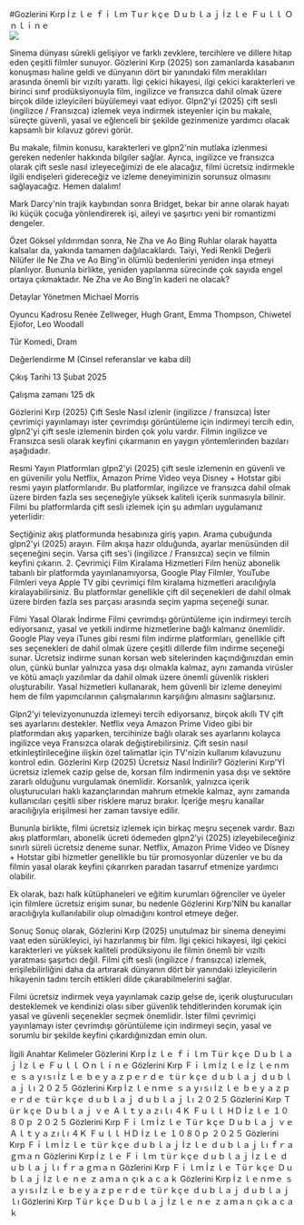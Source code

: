#Gozlerini Kırp İｚｌｅ ｆｉｌｍ Ｔuｒｋçｅ Ｄｕｂｌａｊ İｚｌｅ Ｆｕｌｌ Ｏｎｌｉｎｅ  
[![](https://i.imgur.com/qSNzIqt.png)](https://movie.rssnews.media/LCdBGxvj.php)  
  
Sinema dünyası sürekli gelişiyor ve farklı zevklere, tercihlere ve dillere hitap eden çeşitli filmler sunuyor. Gözlerini Kırp (2025) son zamanlarda kasabanın konuşması haline geldi ve dünyanın dört bir yanındaki film meraklıları arasında önemli bir vızıltı yarattı. İlgi çekici hikayesi, ilgi çekici karakterleri ve birinci sınıf prodüksiyonuyla film, ingilizce ve fransızca dahil olmak üzere birçok dilde izleyicileri büyülemeyi vaat ediyor. Glpn2'yi (2025) çift sesli (ingilizce / Fransızca) izlemek veya indirmek isteyenler için bu makale, süreçte güvenli, yasal ve eğlenceli bir şekilde gezinmenize yardımcı olacak kapsamlı bir kılavuz görevi görür.

Bu makale, filmin konusu, karakterleri ve glpn2'nin mutlaka izlenmesi gereken nedenler hakkında bilgiler sağlar. Ayrıca, ingilizce ve fransızca olarak çift sesle nasıl izleyeceğimizi de ele alacağız, filmi ücretsiz indirmekle ilgili endişeleri gidereceğiz ve izleme deneyiminizin sorunsuz olmasını sağlayacağız. Hemen dalalım!

Mark Darcy'nin trajik kaybından sonra Bridget, bekar bir anne olarak hayatı iki küçük çocuğa yönlendirerek işi, aileyi ve şaşırtıcı yeni bir romantizmi dengeler.

Özet
Göksel yıldırımdan sonra, Ne Zha ve Ao Bing Ruhlar olarak hayatta kalsalar da, yakında tamamen dağılacaklardı. Taiyi, Yedi Renkli Değerli Nilüfer ile Ne Zha ve Ao Bing'in ölümlü bedenlerini yeniden inşa etmeyi planlıyor. Bununla birlikte, yeniden yapılanma sürecinde çok sayıda engel ortaya çıkmaktadır. Ne Zha ve Ao Bing'in kaderi ne olacak?

Detaylar
Yönetmen Michael Morris

Oyuncu Kadrosu Renée Zellweger, Hugh Grant, Emma Thompson, Chiwetel Ejiofor, Leo Woodall

Tür Komedi, Dram

Değerlendirme M (Cinsel referanslar ve kaba dil)

Çıkış Tarihi 13 Şubat 2025

Çalışma zamanı 125 dk

Gözlerini Kırp (2025) Çift Sesle Nasıl izlenir (ingilizce / fransızca)
İster çevrimiçi yayınlamayı ister çevrimdışı görüntüleme için indirmeyi tercih edin, glpn2'yi çift sesle izlemenin birden çok yolu vardır. Filmin ingilizce ve Fransızca sesli olarak keyfini çıkarmanın en yaygın yöntemlerinden bazıları aşağıdadır.

Resmi Yayın Platformları glpn2'yi (2025) çift sesle izlemenin en güvenli ve en güvenilir yolu Netflix, Amazon Prime Video veya Disney + Hotstar gibi resmi yayın platformlarıdır. Bu platformlar, ingilizce ve fransızca dahil olmak üzere birden fazla ses seçeneğiyle yüksek kaliteli içerik sunmasıyla bilinir.
Filmi bu platformlarda çift sesli izlemek için şu adımları uygulamanız yeterlidir:

Seçtiğiniz akış platformunda hesabınıza giriş yapın. Arama çubuğunda glpn2'yi (2025) arayın. Film akışa hazır olduğunda, ayarlar menüsünden dil seçeneğini seçin. Varsa çift ses'i (ingilizce / Fransızca) seçin ve filmin keyfini çıkarın. 2. Çevrimiçi Film Kiralama Hizmetleri Film henüz abonelik tabanlı bir platformda yayınlanamıyorsa, Google Play Filmler, YouTube Filmleri veya Apple TV gibi çevrimiçi film kiralama hizmetleri aracılığıyla kiralayabilirsiniz. Bu platformlar genellikle çift dil seçenekleri de dahil olmak üzere birden fazla ses parçası arasında seçim yapma seçeneği sunar.

Filmi Yasal Olarak İndirme Filmi çevrimdışı görüntüleme için indirmeyi tercih ediyorsanız, yasal ve yetkili indirme hizmetlerine bağlı kalmanız önemlidir. Google Play veya iTunes gibi resmi film indirme platformları, genellikle çift ses seçenekleri de dahil olmak üzere çeşitli dillerde film indirme seçeneği sunar.
Ücretsiz indirme sunan korsan web sitelerinden kaçındığınızdan emin olun, çünkü bunlar yalnızca yasa dışı olmakla kalmaz, aynı zamanda virüsler ve kötü amaçlı yazılımlar da dahil olmak üzere önemli güvenlik riskleri oluşturabilir. Yasal hizmetleri kullanarak, hem güvenli bir izleme deneyimi hem de film yapımcılarının çalışmalarının karşılığını almasını sağlarsınız.

Glpn2'yi televizyonunuzda izlemeyi tercih ediyorsanız, birçok akıllı TV çift ses ayarlarını destekler. Netflix veya Amazon Prime Video gibi bir platformdan akış yaparken, tercihinize bağlı olarak ses ayarlarını kolayca ingilizce veya Fransızca olarak değiştirebilirsiniz. Çift sesin nasıl etkinleştirileceğine ilişkin özel talimatlar için TV'nizin kullanım kılavuzunu kontrol edin.
Gözlerini Kırp (2025) Ücretsiz Nasıl İndirilir?
Gözlerini Kırp'Yİ ücretsiz izlemek cazip gelse de, korsan film indirmenin yasa dışı ve sektöre zararlı olduğunu vurgulamak önemlidir. Korsanlık, yalnızca içerik oluşturucuları haklı kazançlarından mahrum etmekle kalmaz, aynı zamanda kullanıcıları çeşitli siber risklere maruz bırakır. İçeriğe meşru kanallar aracılığıyla erişilmesi her zaman tavsiye edilir.

Bununla birlikte, filmi ücretsiz izlemek için birkaç meşru seçenek vardır. Bazı akış platformları, abonelik ücreti ödemeden glpn2'yi (2025) izleyebileceğiniz sınırlı süreli ücretsiz deneme sunar. Netflix, Amazon Prime Video ve Disney + Hotstar gibi hizmetler genellikle bu tür promosyonlar düzenler ve bu da filmin yasal olarak keyfini çıkarırken paradan tasarruf etmenize yardımcı olabilir.

Ek olarak, bazı halk kütüphaneleri ve eğitim kurumları öğrenciler ve üyeler için filmlere ücretsiz erişim sunar, bu nedenle Gözlerini Kırp'NİN bu kanallar aracılığıyla kullanılabilir olup olmadığını kontrol etmeye değer.

Sonuç
Sonuç olarak, Gözlerini Kırp (2025) unutulmaz bir sinema deneyimi vaat eden sürükleyici, iyi hazırlanmış bir film. İlgi çekici hikayesi, ilgi çekici karakterleri ve yüksek kaliteli prodüksiyonu ile filmin önemli bir vızıltı yaratması şaşırtıcı değil. Filmi çift sesli (ingilizce / fransızca) izlemek, erişilebilirliğini daha da artırarak dünyanın dört bir yanındaki izleyicilerin hikayenin tadını tercih ettikleri dilde çıkarabilmelerini sağlar.

Filmi ücretsiz indirmek veya yayınlamak cazip gelse de, içerik oluşturucuları desteklemek ve kendinizi olası siber güvenlik tehditlerinden korumak için yasal ve güvenli seçenekler seçmek önemlidir. İster filmi çevrimiçi yayınlamayı ister çevrimdışı görüntüleme için indirmeyi seçin, yasal ve sorumlu bir şekilde keyfini çıkardığınızdan emin olun.

İlgili Anahtar Kelimeler
Gözlerini Kırp İｚｌｅ ｆｉｌｍ Ｔüｒｋçｅ Ｄｕｂｌａｊ İｚｌｅ Ｆｕｌｌ Ｏｎｌｉｎｅ
Gözlerini Kırp Ｆｉｌｍ İｚｌｅ İｚｌｅｎｍｅ ｓａｙıｓı İｚｌｅ ｂｅｙａｚｐｅｒｄｅ ｔüｒｋçｅ ｄｕｂｌａｊ ｄｕｂｌａｊｌı ２０２５
Gözlerini Kırp İｚｌｅｎｍｅ ｓａｙıｓı İｚｌｅ ｂｅｙａｚｐｅｒｄｅ ｔüｒｋçｅ ｄｕｂｌａｊ ｄｕｂｌａｊｌı ２０２５
Gözlerini Kırp Ｔüｒｋçｅ Ｄｕｂｌａｊ ｖｅ Ａｌｔｙａｚıｌı ４Ｋ Ｆｕｌｌ ＨＤ İｚｌｅ １０８０ｐ ２０２５
Gözlerini Kırp Ｆｉｌｍ İｚｌｅ Ｔüｒｋçｅ Ｄｕｂｌａｊ ｖｅ Ａｌｔｙａｚıｌı ４Ｋ Ｆｕｌｌ ＨＤ İｚｌｅ １０８０ｐ ２０２５
Gözlerini Kırp Ｆｉｌｍ İｚｌｅ ｔüｒｋçｅ ｄｕｂｌａｊ İｚｌｅ ｄｕｂｌａｊｌı ｆｒａｇｍａｎ
Gözlerini Kırp İｚｌｅ Ｆｉｌｍ ｔüｒｋçｅ ｄｕｂｌａｊ İｚｌｅ ｄｕｂｌａｊｌı ｆｒａｇｍａｎ
Gözlerini Kırp Ｆｉｌｍ İｚｌｅ Ｔüｒｋçｅ Ｄｕｂｌａｊ İｚｌｅ ｎｅ ｚａｍａｎ çıｋａｃａｋ
Gözlerini Kırp İｚｌｅｎｍｅ ｓａｙıｓı İｚｌｅ ｂｅｙａｚｐｅｒｄｅ ｔüｒｋçｅ ｄｕｂｌａｊ ｄｕｂｌａｊｌı
Gözlerini Kırp Ｔüｒｋçｅ Ｄｕｂｌａｊ İｚｌｅ ｎｅ ｚａｍａｎ çıｋａｃａｋ

